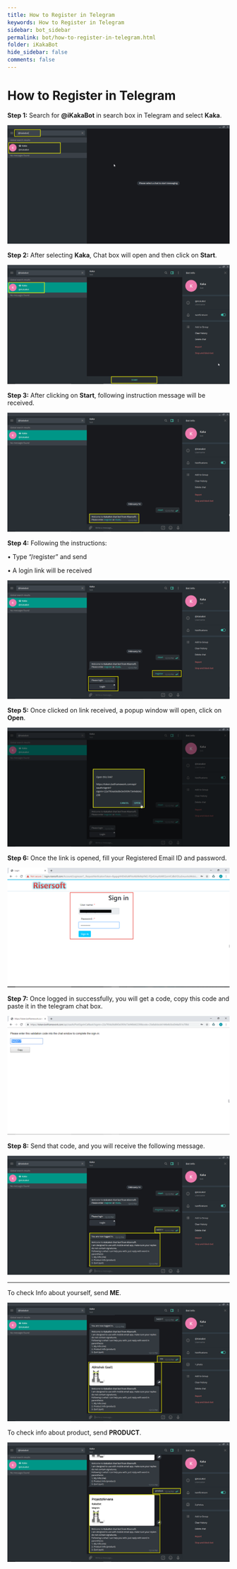 ```yaml
---
title: How to Register in Telegram
keywords: How to Register in Telegram
sidebar: bot_sidebar
permalink: bot/how-to-register-in-telegram.html
folder: iKakaBot
hide_sidebar: false
comments: false
---
```


# How to Register in Telegram

**Step 1:** Search for **@iKakaBot** in search box in Telegram and select **Kaka**.

![](/images/searchbox.png)

**Step 2:** After selecting **Kaka**, Chat box will open and then click on **Start**.

![](/images/chatbox.png)
 
**Step 3:** After clicking on **Start**, following instruction message will be received.

![](/images/instructions.png)

**Step 4:** Following the instructions:

•	Type “/register” and send

•	A login link will be received

![](/images/login.png)

**Step 5:** Once clicked on link received, a popup window will open, click on **Open**.

![](/images/open.png)

**Step 6:** Once the link is opened, fill your Registered Email ID and password.

![](/images/loginscreen.png)

**Step 7:** Once logged in successfully, you will get a code, copy this code and paste it in the telegram chat box.

![](/images/validationcode.png)


**Step 8:** Send that code, and you will receive the following message.

![](/images/code.png)

 

******************************************************************************

To check Info about yourself, send **ME**.

![](/images/me.png)

To check info about product, send **PRODUCT**.

![](/images/product.png)
